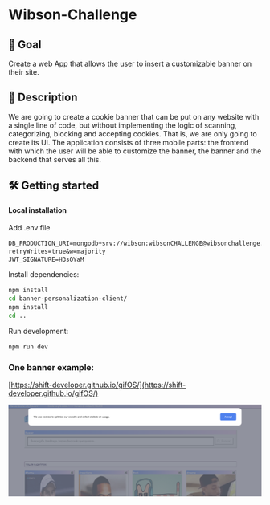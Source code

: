 # Wibson-Challenge

## 🎯 Goal
Create a web App that allows the user to insert a customizable banner on their site.

## 📝 Description

We are going to create a cookie banner that can be put on any website with a single line of code, but without implementing the logic of scanning, categorizing, blocking and accepting cookies. That is, we are only going to create its UI.
The application consists of three mobile parts: the frontend with which the user will be able to customize the banner, the banner and the backend that serves all this.

## 🛠 Getting started

#### Local installation
Add .env file
```
DB_PRODUCTION_URI=mongodb+srv://wibson:wibsonCHALLENGE@wibsonchallenge.oecoq.mongodb.net/productionDB?retryWrites=true&w=majority
JWT_SIGNATURE=H3sOYaM
```

Install dependencies:

```bash
npm install
cd banner-personalization-client/
npm install
cd ..
```

Run development:
```bash
npm run dev
```


### One banner example:

[https://shift-developer.github.io/gifOS/](https://shift-developer.github.io/gifOS/)

![Example](./banner-example.png)


